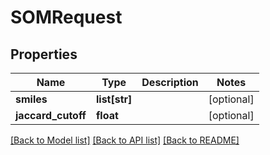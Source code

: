 # SOMRequest

## Properties
Name | Type | Description | Notes
------------ | ------------- | ------------- | -------------
**smiles** | **list[str]** |  | [optional] 
**jaccard_cutoff** | **float** |  | [optional] 

[[Back to Model list]](../README.md#documentation-for-models) [[Back to API list]](../README.md#documentation-for-api-endpoints) [[Back to README]](../README.md)

